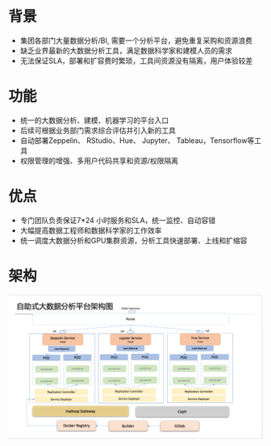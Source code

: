 # 背景
- 集团各部门大量数据分析/BI, 需要一个分析平台，避免重复采购和资源浪费
- 缺乏业界最新的大数据分析工具，满足数据科学家和建模人员的需求
- 无法保证SLA，部署和扩容费时繁琐，工具间资源没有隔离，用户体验较差
# 功能
- 统一的大数据分析、建模、机器学习的平台入口
- 后续可根据业务部门需求综合评估并引入新的工具
- 自动部署Zeppelin、 RStudio、Hue、 Jupyter、 Tableau，Tensorflow等工具
- 权限管理的增强、多用户代码共享和资源/权限隔离
# 优点
- 专门团队负责保证7*24 小时服务和SLA，统一监控、自动容错
- 大幅提高数据工程师和数据科学家的工作效率
- 统一调度大数据分析和GPU集群资源，分析工具快速部署、上线和扩缩容

# 架构
<p>
<a href="https://github.com/ouyangshourui/Hadoop_learning/blob/master/picture/bigdata_tool_on_k8s_architecture.png"><img src="picture/bigdata_tool_on_k8s_architecture.png" align="centor"></a>
<p/>
